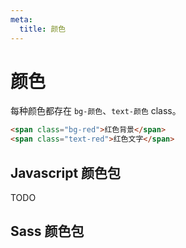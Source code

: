 ```yaml
---
meta:
  title: 颜色
---
```


# 颜色

每种颜色都存在 `bg-颜色`、`text-颜色` class。

```html
<span class="bg-red">红色背景</span>
<span class="text-red">红色文字</span>
```

## Javascript 颜色包

TODO

## Sass 颜色包

<color-palette />